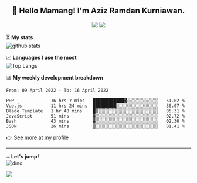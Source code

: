 <h2 align="center">👋 Hello Mamang! I'm Aziz Ramdan Kurniawan.</h2>  
<p align="center">
  <img src="https://komarev.com/ghpvc/?username=azizramdan">
  <img src="https://wakatime.com/badge/user/90056fa0-4c31-4eca-954e-2a3ac05896f9.svg">
</p>
    
⏳ **My stats**  
![github stats](https://github-readme-stats.vercel.app/api?username=azizramdan&show_icons=true&count_private=true&title_color=000&hide_border=true&hide_title=true)  

📈 **Languages I use the most**  
![Top Langs](https://github-readme-stats.vercel.app/api/top-langs/?username=azizramdan&layout=compact&langs_count=6&hide=tsql&hide_border=true&hide_title=true&exclude_repo=Futsal-Go,Futsal-Go-Admin,Sistem-Informasi-Sensus-Harian-Rawat-Inap)  

📊 **My weekly development breakdown**
<!--START_SECTION:waka-->

```text
From: 09 April 2022 - To: 16 April 2022

PHP              16 hrs 7 mins   ████████████▓░░░░░░░░░░░░   51.02 %
Vue.js           11 hrs 24 mins  █████████░░░░░░░░░░░░░░░░   36.07 %
Blade Template   1 hr 40 mins    █▒░░░░░░░░░░░░░░░░░░░░░░░   05.31 %
JavaScript       51 mins         ▓░░░░░░░░░░░░░░░░░░░░░░░░   02.72 %
Bash             43 mins         ▓░░░░░░░░░░░░░░░░░░░░░░░░   02.30 %
JSON             26 mins         ▒░░░░░░░░░░░░░░░░░░░░░░░░   01.41 %
```

<!--END_SECTION:waka-->
👉 [See more at my profile](https://wakatime.com/@azizramdan)
***
🔝 **Let's jump!**  
![dino](https://raw.githubusercontent.com/azizramdan/azizramdan/master/dino.gif)  

![](https://hit.yhype.me/github/profile?user_id=27954794)
